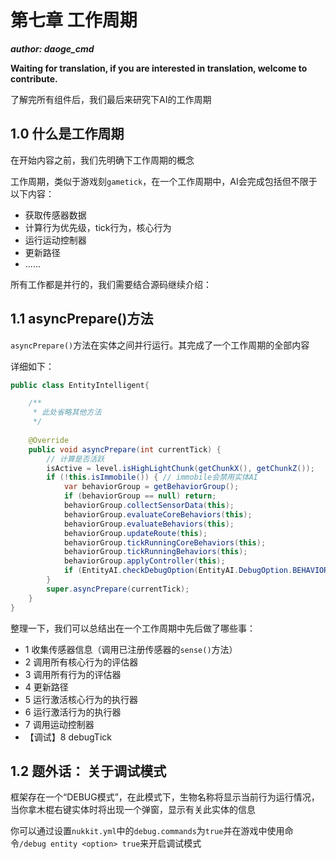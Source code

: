 # 第七章 工作周期

_**author: daoge_cmd**_

**Waiting for translation, if you are interested in translation, welcome to contribute.**

了解完所有组件后，我们最后来研究下AI的工作周期

## 1.0 什么是工作周期

在开始内容之前，我们先明确下工作周期的概念

工作周期，类似于游戏刻```gametick```，在一个工作周期中，AI会完成包括但不限于以下内容：

- 获取传感器数据
- 计算行为优先级，tick行为，核心行为
- 运行运动控制器
- 更新路径
- ......

所有工作都是并行的，我们需要结合源码继续介绍：

## 1.1 asyncPrepare()方法

```asyncPrepare()```方法在实体之间并行运行。其完成了一个工作周期的全部内容

详细如下：

```java
public class EntityIntelligent{

    /**
     * 此处省略其他方法
     */
    
    @Override
    public void asyncPrepare(int currentTick) {
        // 计算是否活跃
        isActive = level.isHighLightChunk(getChunkX(), getChunkZ());
        if (!this.isImmobile()) { // immobile会禁用实体AI
            var behaviorGroup = getBehaviorGroup();
            if (behaviorGroup == null) return;
            behaviorGroup.collectSensorData(this);
            behaviorGroup.evaluateCoreBehaviors(this);
            behaviorGroup.evaluateBehaviors(this);
            behaviorGroup.updateRoute(this);
            behaviorGroup.tickRunningCoreBehaviors(this);
            behaviorGroup.tickRunningBehaviors(this);
            behaviorGroup.applyController(this);
            if (EntityAI.checkDebugOption(EntityAI.DebugOption.BEHAVIOR)) behaviorGroup.debugTick(this);
        }
        super.asyncPrepare(currentTick);
    }
}
```

整理一下，我们可以总结出在一个工作周期中先后做了哪些事：

- 1 收集传感器信息（调用已注册传感器的```sense()```方法）
- 2 调用所有核心行为的评估器
- 3 调用所有行为的评估器
- 4 更新路径
- 5 运行激活核心行为的执行器
- 6 运行激活行为的执行器
- 7 调用运动控制器
- 【调试】8 debugTick

## 1.2 题外话： 关于调试模式

框架存在一个“DEBUG模式”，在此模式下，生物名称将显示当前行为运行情况，当你拿木棍右键实体时将出现一个弹窗，显示有关此实体的信息

你可以通过设置```nukkit.yml```中的```debug.commands```为```true```并在游戏中使用命令```/debug entity <option> true```来开启调试模式
